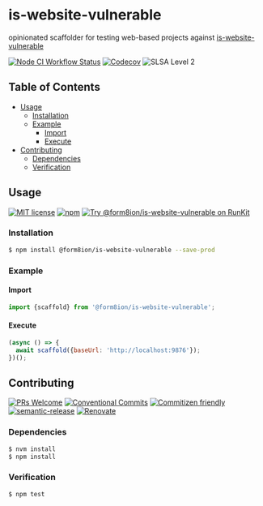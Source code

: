 # is-website-vulnerable

opinionated scaffolder for testing web-based projects against
[is-website-vulnerable](https://github.com/lirantal/is-website-vulnerable)

<!--status-badges start -->

[![Node CI Workflow Status][github-actions-ci-badge]][github-actions-ci-link]
[![Codecov][coverage-badge]][coverage-link]
![SLSA Level 2][slsa-badge]

<!--status-badges end -->

## Table of Contents

* [Usage](#usage)
  * [Installation](#installation)
  * [Example](#example)
    * [Import](#import)
    * [Execute](#execute)
* [Contributing](#contributing)
  * [Dependencies](#dependencies)
  * [Verification](#verification)

## Usage

<!--consumer-badges start -->

[![MIT license][license-badge]][license-link]
[![npm][npm-badge]][npm-link]
[![Try @form8ion/is-website-vulnerable on RunKit][runkit-badge]][runkit-link]

<!--consumer-badges end -->

### Installation

```sh
$ npm install @form8ion/is-website-vulnerable --save-prod
```

### Example

#### Import

```javascript
import {scaffold} from '@form8ion/is-website-vulnerable';
```

#### Execute

```javascript
(async () => {
  await scaffold({baseUrl: 'http://localhost:9876'});
})();
```

## Contributing

<!--contribution-badges start -->

[![PRs Welcome][PRs-badge]][PRs-link]
[![Conventional Commits][commit-convention-badge]][commit-convention-link]
[![Commitizen friendly][commitizen-badge]][commitizen-link]
[![semantic-release][semantic-release-badge]][semantic-release-link]
[![Renovate][renovate-badge]][renovate-link]

<!--contribution-badges end -->

### Dependencies

```sh
$ nvm install
$ npm install
```

### Verification

```sh
$ npm test
```

[PRs-link]: http://makeapullrequest.com

[PRs-badge]: https://img.shields.io/badge/PRs-welcome-brightgreen.svg

[commit-convention-link]: https://conventionalcommits.org

[commit-convention-badge]: https://img.shields.io/badge/Conventional%20Commits-1.0.0-yellow.svg

[commitizen-link]: http://commitizen.github.io/cz-cli/

[commitizen-badge]: https://img.shields.io/badge/commitizen-friendly-brightgreen.svg

[semantic-release-link]: https://github.com/semantic-release/semantic-release

[semantic-release-badge]: https://img.shields.io/badge/semantic--release-angular-e10079?logo=semantic-release

[renovate-link]: https://renovatebot.com

[renovate-badge]: https://img.shields.io/badge/renovate-enabled-brightgreen.svg?logo=renovatebot

[github-actions-ci-link]: https://github.com/form8ion/is-website-vulnerable/actions?query=workflow%3A%22Node.js+CI%22+branch%3Amaster

[github-actions-ci-badge]: https://img.shields.io/github/actions/workflow/status/form8ion/is-website-vulnerable/node-ci.yml.svg?branch=master&logo=github

[coverage-link]: https://codecov.io/github/form8ion/is-website-vulnerable

[coverage-badge]: https://img.shields.io/codecov/c/github/form8ion/is-website-vulnerable.svg

[license-link]: LICENSE

[license-badge]: https://img.shields.io/github/license/form8ion/is-website-vulnerable.svg

[npm-link]: https://www.npmjs.com/package/@form8ion/is-website-vulnerable

[npm-badge]: https://img.shields.io/npm/v/@form8ion/is-website-vulnerable.svg

[runkit-link]: https://npm.runkit.com/@form8ion/is-website-vulnerable

[runkit-badge]: https://badge.runkitcdn.com/@form8ion/is-website-vulnerable.svg

[slsa-badge]: https://slsa.dev/images/gh-badge-level2.svg
